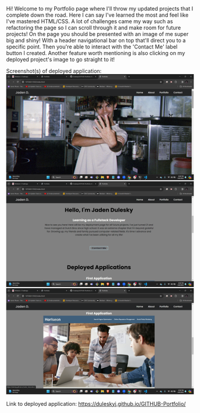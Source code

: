 Hi! Welcome to my Portfolio page where I'll throw my updated projects that I complete down the road. Here I can say I've learned the most and feel like I've mastered HTML/CSS. A lot of challenges came my way such as refactoring the page so I can scroll through it and make room for future projects! On the page you should be presented with an image of me super big and shiny! With a header navigational bar on top that'll direct you to a specific point. Then you're able to interact with the 'Contact Me' label button I created. Another feature worth mentioning is also clicking on my deployed project's image to go straight to it! 

Screenshot(s) of deployed application:
![](assets/Screenshot%20(15).png)
![](assets/Screenshot%20(16).png)
![](assets/Screenshot%20(17).png)

Link to deployed application: https://duleskyj.github.io/GITHUB-Portfolio/
